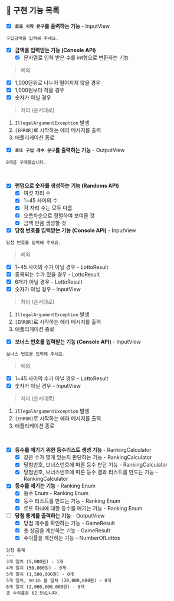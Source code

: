 ## 📝 구현 기능 목록

- [x] **`로또 시작 문구`를 출력하는 기능** - InputView

```
구입금액을 입력해 주세요.
```

- [x] **금액을 입력받는 기능 (Console API)**
    - [x] 문자열로 입력 받은 수를 int형으로 변환하는 기능
> 예외

- [x] 1,000단위로 나누어 떨어지지 않을 경우
- [x] 1,000원보다 작을 경우
- [x] 숫자가 아닐 경우

> 처리 (순서대로)

1. `IllegalArgumentException` 발생
2. `[ERROR]`로 시작하는 에러 메시지를 출력
3. 애플리케이션 종료

- [x] **`로또 구입 개수 문구`를 출력하는 기능** - OutputView

```
8개를 구매했습니다.
```

<br>

- [x] **랜덤으로 숫자를 생성하는 기능 (Randoms API)**
    - [x] 여섯 자리 수
    - [x] 1~45 사이의 수
    - [x] 각 자리 수는 모두 다름
    - [x] 오름차순으로 정렬하여 보여줄 것
    - [x] 금액 만큼 생성할 것
- [x] **당첨 번호를 입력받는 기능 (Console API)** - InputView

```
당첨 번호를 입력해 주세요.
```

> 예외

- [x] 1~45 사이의 수가 아닐 경우 - LottoResult
- [x] 중복되는 수가 있을 경우 - LottoResult
- [x] 6개가 아닐 경우 - LottoResult
- [x] 숫자가 아닐 경우 - InputView

> 처리 (순서대로)

1. `IllegalArgumentException` 발생
2. `[ERROR]`로 시작하는 에러 메시지를 출력
3. 애플리케이션 종료

- [x] **보너스 번호를 입력받는 기능 (Console API)** - InputView

```
보너스 번호를 입력해 주세요.
```

> 예외

- [x] 1~45 사이의 수가 아닐 경우 - LottoResult
- [x] 숫자가 아닐 경우 - InputView

> 처리 (순서대로)

1. `IllegalArgumentException` 발생
2. `[ERROR]`로 시작하는 에러 메시지를 출력
3. 애플리케이션 종료

<br>

- [x] **등수를 매기기 위한 등수리스트 생성 기능** - RankingCalculator
  - [x] 같은 수가 몇개 있는지 판단하는 기능 - RankingCalculator
  - [x] 당첨번호, 보너스번호에 따른 등수 판단 기능 - RankingCalculator
  - [x] 당첨번호, 보너스번호에 따른 등수 결과 리스트를 만드는 기능 - RankingCalculator

- [x] **등수를 매기는 기능** - Ranking Enum
  - [x] 등수 Enum - Ranking Enum
  - [x] 등수 리스트를 만드는 기능 - Ranking Enum
  - [x] 로또 하나에 대한 등수를 매기는 기능 - Ranking Enum

- [ ] **당첨 통계를 출력하는 기능** - OutputView
    - [x] 당첨 개수를 확인하는 기능 - GameResult
    - [x] 총 상금을 계산하는 기능 - GameResult
    - [x] 수익률을 계산하는 기능 - NumberOfLottos

```
당첨 통계
---
3개 일치 (5,000원) - 1개
4개 일치 (50,000원) - 0개
5개 일치 (1,500,000원) - 0개
5개 일치, 보너스 볼 일치 (30,000,000원) - 0개
6개 일치 (2,000,000,000원) - 0개
총 수익률은 62.5%입니다.
```